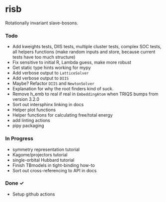 # risb
Rotationally invariant slave-bosons.

### Todo

- Add kweights tests, DIIS tests, multiple cluster tests, complex SOC tests, 
all helpers functions (make random inputs and store, because current tests
have too much structure)
- Fix sensitive to initial R, Lambda guess, make more robust
- Get static type hints working for mypy
- Add verbose output to `LatticeSolver`
- Add verbose output to `DIIS`
- Maybe? Refactor `DIIS` and `NewtonSolver`
- Explanation for why the root finders kind of suck.
- Remove h_emb to real if real in `EmbeddingAtom` when TRIQS bumps from 
version 3.2.0
- Sort out intersphinx linking in docs
- Helper plot functions
- Helper functions for calculating free/total energy
- add linting actions
- pipy packaging

### In Progress

- symmetry representation tutorial
- Kagome/projectors tutorial
- single-orbital Hubbard tutorial 
- Finish TBmodels in tight-binding how-to
- Sort out cross-referencing to API in docs

### Done ✓
- Setup github actions
